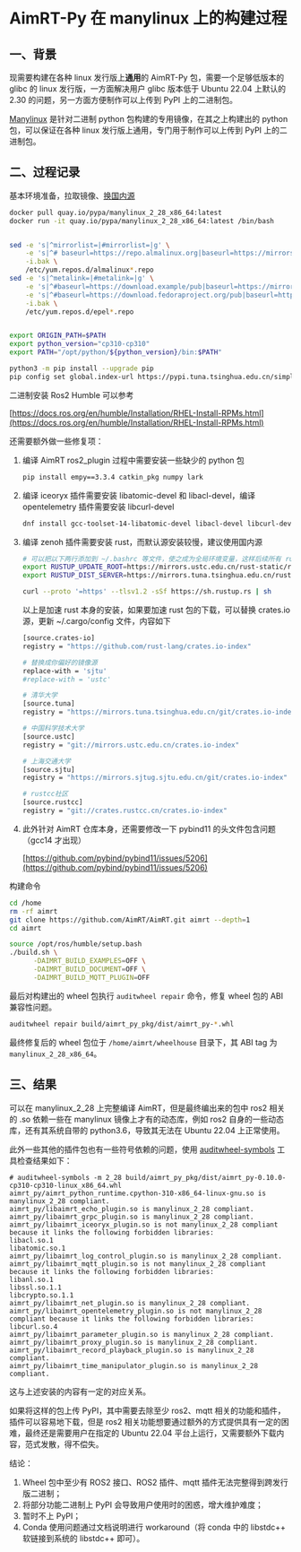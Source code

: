 # AimRT-Py 在 manylinux 上的构建过程

## 一、背景

现需要构建在各种 linux 发行版上**通用**的 AimRT-Py 包，需要一个足够低版本的 glibc 的 linux 发行版，一方面解决用户 glibc 版本低于 Ubuntu 22.04 上默认的 2.30 的问题，另一方面方便制作可以上传到 PyPI 上的二进制包。

[Manylinux](https://github.com/pypa/manylinux) 是针对二进制 python 包构建的专用镜像，在其之上构建出的 python 包，可以保证在各种 linux 发行版上通用，专门用于制作可以上传到 PyPI 上的二进制包。

## 二、过程记录

基本环境准备，拉取镜像、[换国内源](https://www.cnblogs.com/sysin/p/18256193)

```bash
docker pull quay.io/pypa/manylinux_2_28_x86_64:latest
docker run -it quay.io/pypa/manylinux_2_28_x86_64:latest /bin/bash


sed -e 's|^mirrorlist=|#mirrorlist=|g' \
    -e 's|^# baseurl=https://repo.almalinux.org|baseurl=https://mirrors.aliyun.com|g' \
    -i.bak \
    /etc/yum.repos.d/almalinux*.repo
sed -e 's|^metalink=|#metalink=|g' \
    -e 's|^#baseurl=https://download.example/pub|baseurl=https://mirrors.aliyun.com|g' \
    -e 's|^#baseurl=https://download.fedoraproject.org/pub|baseurl=https://mirrors.aliyun.com|g' \
    -i.bak \
    /etc/yum.repos.d/epel*.repo


export ORIGIN_PATH=$PATH
export python_version="cp310-cp310"
export PATH="/opt/python/${python_version}/bin:$PATH"

python3 -m pip install --upgrade pip
pip config set global.index-url https://pypi.tuna.tsinghua.edu.cn/simple
```



二进制安装 Ros2 Humble 可以参考

[https://docs.ros.org/en/humble/Installation/RHEL-Install-RPMs.html](https://docs.ros.org/en/humble/Installation/RHEL-Install-RPMs.html)



还需要额外做一些修复项：

1. 编译 AimRT ros2_plugin 过程中需要安装一些缺少的 python 包

   ```bash
   pip install empy==3.3.4 catkin_pkg numpy lark
   ```

2. 编译 iceoryx 插件需要安装 libatomic-devel 和 libacl-devel，编译 opentelemetry 插件需要安装 libcurl-devel

   ```bash
   dnf install gcc-toolset-14-libatomic-devel libacl-devel libcurl-devel
   ```

3. 编译 zenoh 插件需要安装 rust，而默认源安装较慢，建议使用国内源

   ```bash
   # 可以把以下两行添加到 ~/.bashrc 等文件，使之成为全局环境变量，这样后续所有 rustup 或 cargo 命令均会使用此环境变量
   export RUSTUP_UPDATE_ROOT=https://mirrors.ustc.edu.cn/rust-static/rustup
   export RUSTUP_DIST_SERVER=https://mirrors.tuna.tsinghua.edu.cn/rustup

   curl --proto '=https' --tlsv1.2 -sSf https://sh.rustup.rs | sh
   ```

   以上是加速 rust 本身的安装，如果要加速 rust 包的下载，可以替换 crates.io 源，更新 ~/.cargo/config 文件，内容如下

   ```bash
   [source.crates-io]
   registry = "https://github.com/rust-lang/crates.io-index"

   # 替换成你偏好的镜像源
   replace-with = 'sjtu'
   #replace-with = 'ustc'

   # 清华大学
   [source.tuna]
   registry = "https://mirrors.tuna.tsinghua.edu.cn/git/crates.io-index.git"

   # 中国科学技术大学
   [source.ustc]
   registry = "git://mirrors.ustc.edu.cn/crates.io-index"

   # 上海交通大学
   [source.sjtu]
   registry = "https://mirrors.sjtug.sjtu.edu.cn/git/crates.io-index"

   # rustcc社区
   [source.rustcc]
   registry = "git://crates.rustcc.cn/crates.io-index"
   ```

4. 此外针对 AimRT 仓库本身，还需要修改一下 pybind11 的头文件包含问题（gcc14 才出现）

   [https://github.com/pybind/pybind11/issues/5206](https://github.com/pybind/pybind11/issues/5206)


构建命令

```bash
cd /home
rm -rf aimrt
git clone https://github.com/AimRT/AimRT.git aimrt --depth=1
cd aimrt

source /opt/ros/humble/setup.bash
./build.sh \
      -DAIMRT_BUILD_EXAMPLES=OFF \
      -DAIMRT_BUILD_DOCUMENT=OFF \
      -DAIMRT_BUILD_MQTT_PLUGIN=OFF
```

最后对构建出的 wheel 包执行 `auditwheel repair` 命令，修复 wheel 包的 ABI 兼容性问题。

```bash
auditwheel repair build/aimrt_py_pkg/dist/aimrt_py-*.whl
```

最终修复后的 wheel 包位于 `/home/aimrt/wheelhouse` 目录下，其 ABI tag 为 `manylinux_2_28_x86_64`。



## 三、结果

可以在 manylinux_2_28 上完整编译 AimRT，但是最终编出来的包中 ros2 相关的 .so 依赖一些在 manylinux 镜像上才有的动态库，例如 ros2  自身的一些动态库，还有其系统自带的 python3.6，导致其无法在 Ubuntu 22.04 上正常使用。

此外一些其他的插件包也有一些符号依赖的问题，使用 [auditwheel-symbols](https://github.com/messense/auditwheel-symbols) 工具检查结果如下：

````
# auditwheel-symbols -m 2_28 build/aimrt_py_pkg/dist/aimrt_py-0.10.0-cp310-cp310-linux_x86_64.whl
aimrt_py/aimrt_python_runtime.cpython-310-x86_64-linux-gnu.so is manylinux_2_28 compliant.
aimrt_py/libaimrt_echo_plugin.so is manylinux_2_28 compliant.
aimrt_py/libaimrt_grpc_plugin.so is manylinux_2_28 compliant.
aimrt_py/libaimrt_iceoryx_plugin.so is not manylinux_2_28 compliant because it links the following forbidden libraries:
libacl.so.1
libatomic.so.1
aimrt_py/libaimrt_log_control_plugin.so is manylinux_2_28 compliant.
aimrt_py/libaimrt_mqtt_plugin.so is not manylinux_2_28 compliant because it links the following forbidden libraries:
libanl.so.1
libssl.so.1.1
libcrypto.so.1.1
aimrt_py/libaimrt_net_plugin.so is manylinux_2_28 compliant.
aimrt_py/libaimrt_opentelemetry_plugin.so is not manylinux_2_28 compliant because it links the following forbidden libraries:
libcurl.so.4
aimrt_py/libaimrt_parameter_plugin.so is manylinux_2_28 compliant.
aimrt_py/libaimrt_proxy_plugin.so is manylinux_2_28 compliant.
aimrt_py/libaimrt_record_playback_plugin.so is manylinux_2_28 compliant.
aimrt_py/libaimrt_time_manipulator_plugin.so is manylinux_2_28 compliant.
````

这与上述安装的内容有一定的对应关系。

如果将这样的包上传 PyPI，其中需要去除至少 ros2、mqtt 相关的功能和插件，插件可以容易地下载，但是 ros2 相关功能想要通过额外的方式提供具有一定的困难，最终还是需要用户在指定的 Ubuntu 22.04 平台上运行，又需要额外下载内容，范式发散，得不偿失。

结论：

1. Wheel 包中至少有 ROS2 接口、ROS2 插件、mqtt 插件无法完整得到跨发行版二进制；
2. 将部分功能二进制上 PyPI 会导致用户使用时的困惑，增大维护难度；
3. 暂时不上 PyPI；
4. Conda 使用问题通过文档说明进行 workaround（将 conda 中的 libstdc++ 软链接到系统的 libstdc++ 即可）。

